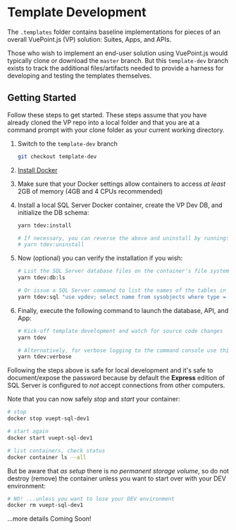 # Template Development

The `.templates` folder contains baseline implementations for pieces of an overall VuePoint.js (VP)
solution: Suites, Apps, and APIs.

Those who wish to implement an end-user solution using VuePoint.js would typically clone or download
the `master` branch. But this `template-dev` branch exists to track the additional files/artifacts
needed to provide a harness for developing and testing the templates themselves.

## Getting Started

Follow these steps to get started. These steps assume that you have already cloned the VP repo into a local folder
and that you are at a command prompt with your clone folder as your current working directory.

1. Switch to the `template-dev` branch

   ```bash
   git checkout template-dev
   ```

1. [Install Docker](https://store.docker.com/editions/community/docker-ce-desktop-windows)

1. Make sure that your Docker settings allow containers to access _at least_ 2GB of memory (4GB and 4 CPUs recommended)

1. Install a local SQL Server Docker container, create the VP Dev DB, and initialize the DB schema:

   ```bash
   yarn tdev:install

   # If necessary, you can reverse the above and uninstall by running:
   # yarn tdev:uninstall
   ```

1. Now (optional) you can verify the installation if you wish:

   ```bash
   # List the SQL Server database files on the container's file system
   yarn tdev:db:ls

   # Or issue a SQL Server command to list the names of the tables in the "vpdev" DB
   yarn tdev:sql "use vpdev; select name from sysobjects where type = 'U'"
   ```

1. Finally, execute the following command to launch the database, API, and App:

   ```bash
   # Kick-off template development and watch for source code changes
   yarn tdev

   # Alternatively, for verbose logging to the command console use this variant
   yarn tdev:verbose
   ```

Following the steps above is safe for local development and it's safe to document/expose the password because
by default the **Express** edition of SQL Server is configured to _not_ accept connections from other computers.

Note that you can now safely _stop_ and _start_ your container:

```bash
# stop
docker stop vuept-sql-dev1

# start again
docker start vuept-sql-dev1

# list containers, check status
docker container ls --all
```

But be aware that _as setup_ there is _no permanent storage volume_, so do not destroy (remove) the container unless
you want to start over with your DEV environment:

```bash
# NO! ...unless you want to lose your DEV environment
docker rm vuept-sql-dev1
```

...more details Coming Soon!
